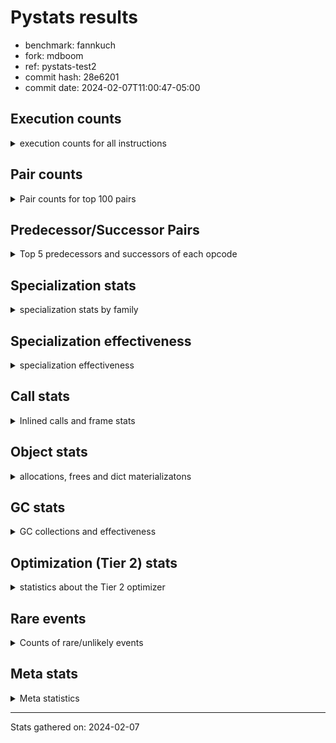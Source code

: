 
# Pystats results

- benchmark: fannkuch
- fork: mdboom
- ref: pystats-test2
- commit hash: 28e6201
- commit date: 2024-02-07T11:00:47-05:00

## Execution counts

<details>
<summary> execution counts for all instructions </summary>

|Name | Count | Self | Cumulative | Miss ratio | 
|---|---:|---:|---:|---:|
| LOAD_CONST | 384,746,100 | 18.2% | 18.2% |  |
| LOAD_FAST | 278,974,040 | 13.2% | 31.4% |  |
| POP_JUMP_IF_FALSE | 207,132,420 | 9.8% | 41.2% |  |
| LOAD_FAST_LOAD_FAST | 202,563,340 | 9.6% | 50.8% |  |
| BINARY_SUBSCR_LIST_INT | 148,782,220 | 7.0% | 57.8% |  |
| COMPARE_OP_INT | 146,652,160 | 6.9% | 64.8% |  |
| STORE_FAST | 135,767,360 | 6.4% | 71.2% |  |
| ENTER_EXECUTOR | 76,378,040 | 3.6% | 74.8% |  |
| BINARY_OP_ADD_INT | 66,817,440 | 3.2% | 78.0% |  |
| PUSH_NULL | 57,121,320 | 2.7% | 80.7% |  |
| COPY | 57,120,920 | 2.7% | 83.4% |  |
| SWAP | 57,120,920 | 2.7% | 86.1% |  |
| CALL_BUILTIN_FAST | 57,120,880 | 2.7% | 88.8% |  |
| TO_BOOL_INT | 45,965,080 | 2.2% | 90.9% |  |
| BINARY_OP_SUBTRACT_INT | 28,561,580 | 1.4% | 92.3% |  |
| STORE_SUBSCR_LIST_INT | 28,560,980 | 1.4% | 93.6% |  |
| POP_TOP | 28,560,620 | 1.4% | 95.0% |  |
| BINARY_SUBSCR | 22,988,760 | 1.1% | 96.1% |  |
| STORE_SLICE | 22,982,720 | 1.1% | 97.2% |  |
| BUILD_SLICE | 22,982,720 | 1.1% | 98.2% |  |
| BINARY_SLICE | 22,982,400 | 1.1% | 99.3% |  |
| JUMP_FORWARD | 14,045,160 | 0.7% | 100.0% |  |
| JUMP_BACKWARD | 1,360 | 0.0% | 100.0% |  |
| CALL | 720 | 0.0% | 100.0% |  |
| BINARY_OP | 360 | 0.0% | 100.0% |  |
| COMPARE_OP | 360 | 0.0% | 100.0% |  |
| CALL_BUILTIN_CLASS | 360 | 0.0% | 100.0% |  |
| LOAD_GLOBAL_BUILTIN | 360 | 0.0% | 100.0% |  |
| LOAD_GLOBAL | 320 | 0.0% | 100.0% |  |
| LOAD_ATTR | 280 | 0.0% | 100.0% |  |
| NOP | 160 | 0.0% | 100.0% |  |
| RETURN_VALUE | 160 | 0.0% | 100.0% |  |
| LOAD_DEREF | 160 | 0.0% | 100.0% |  |
| LOAD_ATTR_MODULE | 120 | 0.0% | 100.0% |  |
| LOAD_GLOBAL_MODULE | 120 | 0.0% | 100.0% |  |
| RESUME_CHECK | 120 | 0.0% | 100.0% |  |
| INTERPRETER_EXIT | 80 | 0.0% | 100.0% |  |
| STORE_SUBSCR | 80 | 0.0% | 100.0% |  |
| TO_BOOL | 80 | 0.0% | 100.0% |  |
| CALL_FUNCTION_EX | 80 | 0.0% | 100.0% |  |
| COPY_FREE_VARS | 80 | 0.0% | 100.0% |  |
| BINARY_OP_SUBTRACT_FLOAT | 60 | 0.0% | 100.0% |  |
| RESUME | 40 | 0.0% | 100.0% |  |


</details>

## Pair counts

<details>
<summary> Pair counts for top 100 pairs </summary>

|Pair | Count | Self | Cumulative | 
|---|---:|---:|---:|
| LOAD_FAST LOAD_CONST | 182,942,160 | 8.7% | 8.7% |
| COMPARE_OP_INT POP_JUMP_IF_FALSE | 146,652,160 | 6.9% | 15.6% |
| STORE_FAST LOAD_FAST | 91,931,360 | 4.3% | 19.9% |
| BINARY_SUBSCR_LIST_INT LOAD_CONST | 81,313,020 | 3.8% | 23.8% |
| POP_JUMP_IF_FALSE LOAD_FAST_LOAD_FAST | 75,330,580 | 3.6% | 27.4% |
| LOAD_FAST_LOAD_FAST COMPARE_OP_INT | 72,394,420 | 3.4% | 30.8% |
| POP_JUMP_IF_FALSE LOAD_FAST | 71,905,920 | 3.4% | 34.2% |
| LOAD_CONST BINARY_SUBSCR_LIST_INT | 70,157,160 | 3.3% | 37.5% |
| LOAD_CONST BINARY_OP_ADD_INT | 66,817,360 | 3.2% | 40.7% |
| LOAD_CONST COMPARE_OP_INT | 52,753,460 | 2.5% | 43.2% |
| LOAD_FAST_LOAD_FAST BINARY_SUBSCR_LIST_INT | 50,064,520 | 2.4% | 45.5% |
| LOAD_CONST LOAD_CONST | 45,965,120 | 2.2% | 47.7% |
| BINARY_SUBSCR_LIST_INT STORE_FAST | 45,965,080 | 2.2% | 49.9% |
| TO_BOOL_INT POP_JUMP_IF_FALSE | 45,965,080 | 2.2% | 52.0% |
| LOAD_FAST TO_BOOL_INT | 45,965,040 | 2.2% | 54.2% |
| POP_JUMP_IF_FALSE ENTER_EXECUTOR | 45,849,740 | 2.2% | 56.4% |
| BINARY_OP_ADD_INT STORE_FAST | 43,834,680 | 2.1% | 58.5% |
| LOAD_CONST BINARY_OP_SUBTRACT_INT | 28,561,500 | 1.4% | 59.8% |
| LOAD_FAST PUSH_NULL | 28,560,700 | 1.4% | 61.2% |
| POP_TOP LOAD_FAST_LOAD_FAST | 28,560,460 | 1.4% | 62.5% |
| PUSH_NULL LOAD_CONST | 28,560,460 | 1.4% | 63.9% |
| PUSH_NULL LOAD_FAST_LOAD_FAST | 28,560,460 | 1.4% | 65.2% |
| COPY COPY | 28,560,460 | 1.4% | 66.6% |
| LOAD_FAST_LOAD_FAST PUSH_NULL | 28,560,460 | 1.4% | 67.9% |
| LOAD_FAST_LOAD_FAST COPY | 28,560,460 | 1.4% | 69.3% |
| SWAP SWAP | 28,560,460 | 1.4% | 70.6% |
| BINARY_OP_SUBTRACT_INT SWAP | 28,560,440 | 1.4% | 72.0% |
| CALL_BUILTIN_FAST POP_TOP | 28,560,440 | 1.4% | 73.3% |
| STORE_SUBSCR_LIST_INT LOAD_FAST_LOAD_FAST | 28,560,440 | 1.4% | 74.7% |
| COPY BINARY_SUBSCR_LIST_INT | 28,560,420 | 1.4% | 76.0% |
| LOAD_CONST CALL_BUILTIN_FAST | 28,560,420 | 1.4% | 77.4% |
| SWAP STORE_SUBSCR_LIST_INT | 28,560,420 | 1.4% | 78.7% |
| CALL_BUILTIN_FAST CALL_BUILTIN_FAST | 28,560,420 | 1.4% | 80.1% |
| ENTER_EXECUTOR LOAD_FAST | 24,682,140 | 1.2% | 81.2% |
| LOAD_CONST LOAD_FAST | 22,982,800 | 1.1% | 82.3% |
| BINARY_SUBSCR LOAD_FAST | 22,982,740 | 1.1% | 83.4% |
| STORE_SLICE LOAD_FAST | 22,982,720 | 1.1% | 84.5% |
| BUILD_SLICE BINARY_SUBSCR | 22,982,720 | 1.1% | 85.6% |
| LOAD_CONST BUILD_SLICE | 22,982,720 | 1.1% | 86.7% |
| LOAD_FAST_LOAD_FAST LOAD_CONST | 22,982,720 | 1.1% | 87.8% |
| BINARY_OP_ADD_INT STORE_SLICE | 22,982,700 | 1.1% | 88.9% |
| LOAD_CONST STORE_FAST | 22,982,480 | 1.1% | 89.9% |
| STORE_FAST LOAD_CONST | 22,982,480 | 1.1% | 91.0% |
| BINARY_SLICE STORE_FAST | 22,982,400 | 1.1% | 92.1% |
| LOAD_CONST BINARY_SLICE | 22,982,400 | 1.1% | 93.2% |
| BINARY_SUBSCR_LIST_INT LOAD_FAST | 21,504,120 | 1.0% | 94.2% |
| LOAD_FAST COMPARE_OP_INT | 21,504,100 | 1.0% | 95.2% |
| STORE_FAST LOAD_FAST_LOAD_FAST | 20,853,200 | 1.0% | 96.2% |
| ENTER_EXECUTOR LOAD_FAST_LOAD_FAST | 20,697,540 | 1.0% | 97.2% |
| ENTER_EXECUTOR ENTER_EXECUTOR | 16,483,400 | 0.8% | 98.0% |
| ENTER_EXECUTOR POP_JUMP_IF_FALSE | 14,514,960 | 0.7% | 98.7% |
| POP_JUMP_IF_FALSE JUMP_FORWARD | 14,045,160 | 0.7% | 99.3% |
| JUMP_FORWARD ENTER_EXECUTOR | 14,044,820 | 0.7% | 100.0% |
| BINARY_SUBSCR BINARY_SUBSCR | 5,800 | 0.0% | 100.0% |
| LOAD_FAST STORE_FAST | 1,280 | 0.0% | 100.0% |
| POP_JUMP_IF_FALSE JUMP_BACKWARD | 1,020 | 0.0% | 100.0% |
| JUMP_BACKWARD LOAD_FAST | 640 | 0.0% | 100.0% |
| JUMP_BACKWARD LOAD_FAST_LOAD_FAST | 640 | 0.0% | 100.0% |
| BINARY_OP_SUBTRACT_INT STORE_FAST | 600 | 0.0% | 100.0% |
| LOAD_FAST_LOAD_FAST LOAD_FAST | 560 | 0.0% | 100.0% |
| STORE_SUBSCR_LIST_INT LOAD_FAST | 540 | 0.0% | 100.0% |
| BINARY_OP_SUBTRACT_INT STORE_SUBSCR_LIST_INT | 520 | 0.0% | 100.0% |
| JUMP_FORWARD JUMP_BACKWARD | 340 | 0.0% | 100.0% |
| PUSH_NULL CALL | 320 | 0.0% | 100.0% |
| LOAD_CONST BINARY_OP | 320 | 0.0% | 100.0% |
| LOAD_CONST COMPARE_OP | 200 | 0.0% | 100.0% |
| CALL POP_TOP | 180 | 0.0% | 100.0% |
| COMPARE_OP POP_JUMP_IF_FALSE | 180 | 0.0% | 100.0% |
| COMPARE_OP COMPARE_OP_INT | 180 | 0.0% | 100.0% |
| LOAD_ATTR STORE_FAST | 180 | 0.0% | 100.0% |
| CALL_BUILTIN_CLASS STORE_FAST | 180 | 0.0% | 100.0% |
| CALL CALL | 160 | 0.0% | 100.0% |
| LOAD_FAST RETURN_VALUE | 160 | 0.0% | 100.0% |
| LOAD_FAST LOAD_ATTR | 160 | 0.0% | 100.0% |
| CALL STORE_FAST | 140 | 0.0% | 100.0% |
| BINARY_SUBSCR BINARY_SUBSCR_LIST_INT | 120 | 0.0% | 100.0% |
| CALL CALL_BUILTIN_CLASS | 120 | 0.0% | 100.0% |
| LOAD_CONST BINARY_SUBSCR | 120 | 0.0% | 100.0% |
| LOAD_FAST_LOAD_FAST COMPARE_OP | 120 | 0.0% | 100.0% |
| LOAD_GLOBAL LOAD_GLOBAL_BUILTIN | 120 | 0.0% | 100.0% |
| CALL_BUILTIN_CLASS CALL_BUILTIN_CLASS | 120 | 0.0% | 100.0% |
| LOAD_GLOBAL_BUILTIN LOAD_FAST | 120 | 0.0% | 100.0% |
| LOAD_GLOBAL_BUILTIN LOAD_GLOBAL_BUILTIN | 120 | 0.0% | 100.0% |
| BINARY_OP STORE_FAST | 100 | 0.0% | 100.0% |
| NOP LOAD_DEREF | 80 | 0.0% | 100.0% |
| NOP LOAD_FAST | 80 | 0.0% | 100.0% |
| POP_TOP NOP | 80 | 0.0% | 100.0% |
| POP_TOP LOAD_FAST | 80 | 0.0% | 100.0% |
| PUSH_NULL LOAD_FAST | 80 | 0.0% | 100.0% |
| RETURN_VALUE INTERPRETER_EXIT | 80 | 0.0% | 100.0% |
| BINARY_OP BINARY_OP_ADD_INT | 80 | 0.0% | 100.0% |
| BINARY_OP BINARY_OP_SUBTRACT_INT | 80 | 0.0% | 100.0% |
| CALL LOAD_FAST | 80 | 0.0% | 100.0% |
| CALL_FUNCTION_EX COPY_FREE_VARS | 80 | 0.0% | 100.0% |
| JUMP_BACKWARD ENTER_EXECUTOR | 80 | 0.0% | 100.0% |
| LOAD_DEREF PUSH_NULL | 80 | 0.0% | 100.0% |
| LOAD_DEREF STORE_FAST | 80 | 0.0% | 100.0% |
| LOAD_FAST TO_BOOL | 80 | 0.0% | 100.0% |
| LOAD_FAST CALL | 80 | 0.0% | 100.0% |
| LOAD_FAST CALL_FUNCTION_EX | 80 | 0.0% | 100.0% |


</details>

## Predecessor/Successor Pairs

<details>
<summary> Top 5 predecessors and successors of each opcode </summary>

### BINARY_SLICE

<details>
<summary> Successors and predecessors for BINARY_SLICE </summary>

|Predecessors | Count | Percentage | 
|---|---:|---:|
| LOAD_CONST | 22,982,400 | 100.0% |

|Successors | Count | Percentage | 
|---|---:|---:|
| STORE_FAST | 22,982,400 | 100.0% |


</details>

### STORE_SLICE

<details>
<summary> Successors and predecessors for STORE_SLICE </summary>

|Predecessors | Count | Percentage | 
|---|---:|---:|
| BINARY_OP_ADD_INT | 22,982,700 | 100.0% |
| BINARY_OP | 20 | 0.0% |

|Successors | Count | Percentage | 
|---|---:|---:|
| LOAD_FAST | 22,982,720 | 100.0% |


</details>

### CACHE

<details>
<summary> Successors and predecessors for CACHE </summary>

|Successors | Count | Percentage | 
|---|---:|---:|
| RESUME_CHECK | 60 | 75.0% |
| RESUME | 20 | 25.0% |


</details>

### BINARY_SUBSCR

<details>
<summary> Successors and predecessors for BINARY_SUBSCR </summary>

|Predecessors | Count | Percentage | 
|---|---:|---:|
| BUILD_SLICE | 22,982,720 | 100.0% |
| BINARY_SUBSCR | 5,800 | 0.0% |
| LOAD_CONST | 120 | 0.0% |
| LOAD_FAST_LOAD_FAST | 80 | 0.0% |
| COPY | 40 | 0.0% |

|Successors | Count | Percentage | 
|---|---:|---:|
| LOAD_FAST | 22,982,740 | 100.0% |
| BINARY_SUBSCR | 5,800 | 0.0% |
| BINARY_SUBSCR_LIST_INT | 120 | 0.0% |
| LOAD_CONST | 60 | 0.0% |
| STORE_FAST | 40 | 0.0% |


</details>

### INTERPRETER_EXIT

<details>
<summary> Successors and predecessors for INTERPRETER_EXIT </summary>

|Predecessors | Count | Percentage | 
|---|---:|---:|
| RETURN_VALUE | 80 | 100.0% |


</details>

### NOP

<details>
<summary> Successors and predecessors for NOP </summary>

|Predecessors | Count | Percentage | 
|---|---:|---:|
| POP_TOP | 80 | 50.0% |
| STORE_FAST | 80 | 50.0% |

|Successors | Count | Percentage | 
|---|---:|---:|
| LOAD_DEREF | 80 | 50.0% |
| LOAD_FAST | 80 | 50.0% |


</details>

### POP_TOP

<details>
<summary> Successors and predecessors for POP_TOP </summary>

|Predecessors | Count | Percentage | 
|---|---:|---:|
| CALL_BUILTIN_FAST | 28,560,440 | 100.0% |
| CALL | 180 | 0.0% |

|Successors | Count | Percentage | 
|---|---:|---:|
| LOAD_FAST_LOAD_FAST | 28,560,460 | 100.0% |
| NOP | 80 | 0.0% |
| LOAD_FAST | 80 | 0.0% |


</details>

### PUSH_NULL

<details>
<summary> Successors and predecessors for PUSH_NULL </summary>

|Predecessors | Count | Percentage | 
|---|---:|---:|
| LOAD_FAST | 28,560,700 | 50.0% |
| LOAD_FAST_LOAD_FAST | 28,560,460 | 50.0% |
| LOAD_DEREF | 80 | 0.0% |
| LOAD_ATTR_MODULE | 60 | 0.0% |
| LOAD_ATTR | 20 | 0.0% |

|Successors | Count | Percentage | 
|---|---:|---:|
| LOAD_CONST | 28,560,460 | 50.0% |
| LOAD_FAST_LOAD_FAST | 28,560,460 | 50.0% |
| CALL | 320 | 0.0% |
| LOAD_FAST | 80 | 0.0% |


</details>

### RETURN_VALUE

<details>
<summary> Successors and predecessors for RETURN_VALUE </summary>

|Predecessors | Count | Percentage | 
|---|---:|---:|
| LOAD_FAST | 160 | 100.0% |

|Successors | Count | Percentage | 
|---|---:|---:|
| INTERPRETER_EXIT | 80 | 50.0% |
| LOAD_GLOBAL | 40 | 25.0% |
| LOAD_GLOBAL_MODULE | 40 | 25.0% |


</details>

### STORE_SUBSCR

<details>
<summary> Successors and predecessors for STORE_SUBSCR </summary>

|Predecessors | Count | Percentage | 
|---|---:|---:|
| SWAP | 40 | 50.0% |
| BINARY_OP | 20 | 25.0% |
| BINARY_OP_SUBTRACT_INT | 20 | 25.0% |

|Successors | Count | Percentage | 
|---|---:|---:|
| STORE_SUBSCR_LIST_INT | 40 | 50.0% |
| LOAD_FAST | 20 | 25.0% |
| LOAD_FAST_LOAD_FAST | 20 | 25.0% |


</details>

### TO_BOOL

<details>
<summary> Successors and predecessors for TO_BOOL </summary>

|Predecessors | Count | Percentage | 
|---|---:|---:|
| LOAD_FAST | 80 | 100.0% |

|Successors | Count | Percentage | 
|---|---:|---:|
| POP_JUMP_IF_FALSE | 40 | 50.0% |
| TO_BOOL_INT | 40 | 50.0% |


</details>

### BINARY_OP

<details>
<summary> Successors and predecessors for BINARY_OP </summary>

|Predecessors | Count | Percentage | 
|---|---:|---:|
| LOAD_CONST | 320 | 88.9% |
| LOAD_FAST | 40 | 11.1% |

|Successors | Count | Percentage | 
|---|---:|---:|
| STORE_FAST | 100 | 27.8% |
| BINARY_OP_ADD_INT | 80 | 22.2% |
| BINARY_OP_SUBTRACT_INT | 80 | 22.2% |
| STORE_SLICE | 20 | 5.6% |
| STORE_SUBSCR | 20 | 5.6% |


</details>

### BUILD_SLICE

<details>
<summary> Successors and predecessors for BUILD_SLICE </summary>

|Predecessors | Count | Percentage | 
|---|---:|---:|
| LOAD_CONST | 22,982,720 | 100.0% |

|Successors | Count | Percentage | 
|---|---:|---:|
| BINARY_SUBSCR | 22,982,720 | 100.0% |


</details>

### CALL

<details>
<summary> Successors and predecessors for CALL </summary>

|Predecessors | Count | Percentage | 
|---|---:|---:|
| PUSH_NULL | 320 | 44.4% |
| CALL | 160 | 22.2% |
| LOAD_FAST | 80 | 11.1% |
| CALL_BUILTIN_CLASS | 60 | 8.3% |
| LOAD_CONST | 40 | 5.6% |

|Successors | Count | Percentage | 
|---|---:|---:|
| POP_TOP | 180 | 25.0% |
| CALL | 160 | 22.2% |
| STORE_FAST | 140 | 19.4% |
| CALL_BUILTIN_CLASS | 120 | 16.7% |
| LOAD_FAST | 80 | 11.1% |


</details>

### CALL_FUNCTION_EX

<details>
<summary> Successors and predecessors for CALL_FUNCTION_EX </summary>

|Predecessors | Count | Percentage | 
|---|---:|---:|
| LOAD_FAST | 80 | 100.0% |

|Successors | Count | Percentage | 
|---|---:|---:|
| COPY_FREE_VARS | 80 | 100.0% |


</details>

### COMPARE_OP

<details>
<summary> Successors and predecessors for COMPARE_OP </summary>

|Predecessors | Count | Percentage | 
|---|---:|---:|
| LOAD_CONST | 200 | 55.6% |
| LOAD_FAST_LOAD_FAST | 120 | 33.3% |
| LOAD_FAST | 40 | 11.1% |

|Successors | Count | Percentage | 
|---|---:|---:|
| POP_JUMP_IF_FALSE | 180 | 50.0% |
| COMPARE_OP_INT | 180 | 50.0% |


</details>

### COPY

<details>
<summary> Successors and predecessors for COPY </summary>

|Predecessors | Count | Percentage | 
|---|---:|---:|
| COPY | 28,560,460 | 50.0% |
| LOAD_FAST_LOAD_FAST | 28,560,460 | 50.0% |

|Successors | Count | Percentage | 
|---|---:|---:|
| COPY | 28,560,460 | 50.0% |
| BINARY_SUBSCR_LIST_INT | 28,560,420 | 50.0% |
| BINARY_SUBSCR | 40 | 0.0% |


</details>

### COPY_FREE_VARS

<details>
<summary> Successors and predecessors for COPY_FREE_VARS </summary>

|Predecessors | Count | Percentage | 
|---|---:|---:|
| CALL_FUNCTION_EX | 80 | 100.0% |

|Successors | Count | Percentage | 
|---|---:|---:|
| RESUME_CHECK | 60 | 75.0% |
| RESUME | 20 | 25.0% |


</details>

### ENTER_EXECUTOR

<details>
<summary> Successors and predecessors for ENTER_EXECUTOR </summary>

|Predecessors | Count | Percentage | 
|---|---:|---:|
| POP_JUMP_IF_FALSE | 45,849,740 | 60.0% |
| ENTER_EXECUTOR | 16,483,400 | 21.6% |
| JUMP_FORWARD | 14,044,820 | 18.4% |
| JUMP_BACKWARD | 80 | 0.0% |

|Successors | Count | Percentage | 
|---|---:|---:|
| LOAD_FAST | 24,682,140 | 32.3% |
| LOAD_FAST_LOAD_FAST | 20,697,540 | 27.1% |
| ENTER_EXECUTOR | 16,483,400 | 21.6% |
| POP_JUMP_IF_FALSE | 14,514,960 | 19.0% |


</details>

### JUMP_BACKWARD

<details>
<summary> Successors and predecessors for JUMP_BACKWARD </summary>

|Predecessors | Count | Percentage | 
|---|---:|---:|
| POP_JUMP_IF_FALSE | 1,020 | 75.0% |
| JUMP_FORWARD | 340 | 25.0% |

|Successors | Count | Percentage | 
|---|---:|---:|
| LOAD_FAST | 640 | 47.1% |
| LOAD_FAST_LOAD_FAST | 640 | 47.1% |
| ENTER_EXECUTOR | 80 | 5.9% |


</details>

### JUMP_FORWARD

<details>
<summary> Successors and predecessors for JUMP_FORWARD </summary>

|Predecessors | Count | Percentage | 
|---|---:|---:|
| POP_JUMP_IF_FALSE | 14,045,160 | 100.0% |

|Successors | Count | Percentage | 
|---|---:|---:|
| ENTER_EXECUTOR | 14,044,820 | 100.0% |
| JUMP_BACKWARD | 340 | 0.0% |


</details>

### LOAD_ATTR

<details>
<summary> Successors and predecessors for LOAD_ATTR </summary>

|Predecessors | Count | Percentage | 
|---|---:|---:|
| LOAD_FAST | 160 | 57.1% |
| LOAD_ATTR | 40 | 14.3% |
| LOAD_GLOBAL | 40 | 14.3% |
| LOAD_GLOBAL_MODULE | 40 | 14.3% |

|Successors | Count | Percentage | 
|---|---:|---:|
| STORE_FAST | 180 | 64.3% |
| LOAD_ATTR | 40 | 14.3% |
| LOAD_ATTR_MODULE | 40 | 14.3% |
| PUSH_NULL | 20 | 7.1% |


</details>

### LOAD_CONST

<details>
<summary> Successors and predecessors for LOAD_CONST </summary>

|Predecessors | Count | Percentage | 
|---|---:|---:|
| LOAD_FAST | 182,942,160 | 47.5% |
| BINARY_SUBSCR_LIST_INT | 81,313,020 | 21.1% |
| LOAD_CONST | 45,965,120 | 11.9% |
| PUSH_NULL | 28,560,460 | 7.4% |
| LOAD_FAST_LOAD_FAST | 22,982,720 | 6.0% |

|Successors | Count | Percentage | 
|---|---:|---:|
| BINARY_SUBSCR_LIST_INT | 70,157,160 | 18.2% |
| BINARY_OP_ADD_INT | 66,817,360 | 17.4% |
| COMPARE_OP_INT | 52,753,460 | 13.7% |
| LOAD_CONST | 45,965,120 | 11.9% |
| BINARY_OP_SUBTRACT_INT | 28,561,500 | 7.4% |


</details>

### LOAD_DEREF

<details>
<summary> Successors and predecessors for LOAD_DEREF </summary>

|Predecessors | Count | Percentage | 
|---|---:|---:|
| NOP | 80 | 50.0% |
| STORE_FAST | 80 | 50.0% |

|Successors | Count | Percentage | 
|---|---:|---:|
| PUSH_NULL | 80 | 50.0% |
| STORE_FAST | 80 | 50.0% |


</details>

### LOAD_FAST

<details>
<summary> Successors and predecessors for LOAD_FAST </summary>

|Predecessors | Count | Percentage | 
|---|---:|---:|
| STORE_FAST | 91,931,360 | 33.0% |
| POP_JUMP_IF_FALSE | 71,905,920 | 25.8% |
| ENTER_EXECUTOR | 24,682,140 | 8.8% |
| LOAD_CONST | 22,982,800 | 8.2% |
| BINARY_SUBSCR | 22,982,740 | 8.2% |

|Successors | Count | Percentage | 
|---|---:|---:|
| LOAD_CONST | 182,942,160 | 65.6% |
| TO_BOOL_INT | 45,965,040 | 16.5% |
| PUSH_NULL | 28,560,700 | 10.2% |
| COMPARE_OP_INT | 21,504,100 | 7.7% |
| STORE_FAST | 1,280 | 0.0% |


</details>

### LOAD_FAST_LOAD_FAST

<details>
<summary> Successors and predecessors for LOAD_FAST_LOAD_FAST </summary>

|Predecessors | Count | Percentage | 
|---|---:|---:|
| POP_JUMP_IF_FALSE | 75,330,580 | 37.2% |
| POP_TOP | 28,560,460 | 14.1% |
| PUSH_NULL | 28,560,460 | 14.1% |
| STORE_SUBSCR_LIST_INT | 28,560,440 | 14.1% |
| STORE_FAST | 20,853,200 | 10.3% |

|Successors | Count | Percentage | 
|---|---:|---:|
| COMPARE_OP_INT | 72,394,420 | 35.7% |
| BINARY_SUBSCR_LIST_INT | 50,064,520 | 24.7% |
| PUSH_NULL | 28,560,460 | 14.1% |
| COPY | 28,560,460 | 14.1% |
| LOAD_CONST | 22,982,720 | 11.3% |


</details>

### LOAD_GLOBAL

<details>
<summary> Successors and predecessors for LOAD_GLOBAL </summary>

|Predecessors | Count | Percentage | 
|---|---:|---:|
| STORE_FAST | 80 | 25.0% |
| LOAD_GLOBAL | 60 | 18.8% |
| LOAD_GLOBAL_BUILTIN | 60 | 18.8% |
| RETURN_VALUE | 40 | 12.5% |
| RESUME | 40 | 12.5% |

|Successors | Count | Percentage | 
|---|---:|---:|
| LOAD_GLOBAL_BUILTIN | 120 | 37.5% |
| LOAD_GLOBAL | 60 | 18.8% |
| LOAD_ATTR | 40 | 12.5% |
| LOAD_FAST | 40 | 12.5% |
| LOAD_GLOBAL_MODULE | 40 | 12.5% |


</details>

### POP_JUMP_IF_FALSE

<details>
<summary> Successors and predecessors for POP_JUMP_IF_FALSE </summary>

|Predecessors | Count | Percentage | 
|---|---:|---:|
| COMPARE_OP_INT | 146,652,160 | 70.8% |
| TO_BOOL_INT | 45,965,080 | 22.2% |
| ENTER_EXECUTOR | 14,514,960 | 7.0% |
| COMPARE_OP | 180 | 0.0% |
| TO_BOOL | 40 | 0.0% |

|Successors | Count | Percentage | 
|---|---:|---:|
| LOAD_FAST_LOAD_FAST | 75,330,580 | 36.4% |
| LOAD_FAST | 71,905,920 | 34.7% |
| ENTER_EXECUTOR | 45,849,740 | 22.1% |
| JUMP_FORWARD | 14,045,160 | 6.8% |
| JUMP_BACKWARD | 1,020 | 0.0% |


</details>

### STORE_FAST

<details>
<summary> Successors and predecessors for STORE_FAST </summary>

|Predecessors | Count | Percentage | 
|---|---:|---:|
| BINARY_SUBSCR_LIST_INT | 45,965,080 | 33.9% |
| BINARY_OP_ADD_INT | 43,834,680 | 32.3% |
| LOAD_CONST | 22,982,480 | 16.9% |
| BINARY_SLICE | 22,982,400 | 16.9% |
| LOAD_FAST | 1,280 | 0.0% |

|Successors | Count | Percentage | 
|---|---:|---:|
| LOAD_FAST | 91,931,360 | 67.7% |
| LOAD_CONST | 22,982,480 | 16.9% |
| LOAD_FAST_LOAD_FAST | 20,853,200 | 15.4% |
| NOP | 80 | 0.0% |
| LOAD_DEREF | 80 | 0.0% |


</details>

### SWAP

<details>
<summary> Successors and predecessors for SWAP </summary>

|Predecessors | Count | Percentage | 
|---|---:|---:|
| SWAP | 28,560,460 | 50.0% |
| BINARY_OP_SUBTRACT_INT | 28,560,440 | 50.0% |
| BINARY_OP | 20 | 0.0% |

|Successors | Count | Percentage | 
|---|---:|---:|
| SWAP | 28,560,460 | 50.0% |
| STORE_SUBSCR_LIST_INT | 28,560,420 | 50.0% |
| STORE_SUBSCR | 40 | 0.0% |


</details>

### RESUME

<details>
<summary> Successors and predecessors for RESUME </summary>

|Predecessors | Count | Percentage | 
|---|---:|---:|
| CACHE | 20 | 50.0% |
| COPY_FREE_VARS | 20 | 50.0% |

|Successors | Count | Percentage | 
|---|---:|---:|
| LOAD_GLOBAL | 40 | 100.0% |


</details>

### BINARY_OP_ADD_INT

<details>
<summary> Successors and predecessors for BINARY_OP_ADD_INT </summary>

|Predecessors | Count | Percentage | 
|---|---:|---:|
| LOAD_CONST | 66,817,360 | 100.0% |
| BINARY_OP | 80 | 0.0% |

|Successors | Count | Percentage | 
|---|---:|---:|
| STORE_FAST | 43,834,680 | 65.6% |
| STORE_SLICE | 22,982,700 | 34.4% |
| CALL_BUILTIN_CLASS | 40 | 0.0% |
| CALL | 20 | 0.0% |


</details>

### BINARY_OP_SUBTRACT_FLOAT

<details>
<summary> Successors and predecessors for BINARY_OP_SUBTRACT_FLOAT </summary>

|Predecessors | Count | Percentage | 
|---|---:|---:|
| LOAD_FAST | 40 | 66.7% |
| BINARY_OP | 20 | 33.3% |

|Successors | Count | Percentage | 
|---|---:|---:|
| STORE_FAST | 60 | 100.0% |


</details>

### BINARY_OP_SUBTRACT_INT

<details>
<summary> Successors and predecessors for BINARY_OP_SUBTRACT_INT </summary>

|Predecessors | Count | Percentage | 
|---|---:|---:|
| LOAD_CONST | 28,561,500 | 100.0% |
| BINARY_OP | 80 | 0.0% |

|Successors | Count | Percentage | 
|---|---:|---:|
| SWAP | 28,560,440 | 100.0% |
| STORE_FAST | 600 | 0.0% |
| STORE_SUBSCR_LIST_INT | 520 | 0.0% |
| STORE_SUBSCR | 20 | 0.0% |


</details>

### BINARY_SUBSCR_LIST_INT

<details>
<summary> Successors and predecessors for BINARY_SUBSCR_LIST_INT </summary>

|Predecessors | Count | Percentage | 
|---|---:|---:|
| LOAD_CONST | 70,157,160 | 47.2% |
| LOAD_FAST_LOAD_FAST | 50,064,520 | 33.6% |
| COPY | 28,560,420 | 19.2% |
| BINARY_SUBSCR | 120 | 0.0% |

|Successors | Count | Percentage | 
|---|---:|---:|
| LOAD_CONST | 81,313,020 | 54.7% |
| STORE_FAST | 45,965,080 | 30.9% |
| LOAD_FAST | 21,504,120 | 14.5% |


</details>

### CALL_BUILTIN_CLASS

<details>
<summary> Successors and predecessors for CALL_BUILTIN_CLASS </summary>

|Predecessors | Count | Percentage | 
|---|---:|---:|
| CALL | 120 | 33.3% |
| CALL_BUILTIN_CLASS | 120 | 33.3% |
| LOAD_FAST | 80 | 22.2% |
| BINARY_OP_ADD_INT | 40 | 11.1% |

|Successors | Count | Percentage | 
|---|---:|---:|
| STORE_FAST | 180 | 50.0% |
| CALL_BUILTIN_CLASS | 120 | 33.3% |
| CALL | 60 | 16.7% |


</details>

### CALL_BUILTIN_FAST

<details>
<summary> Successors and predecessors for CALL_BUILTIN_FAST </summary>

|Predecessors | Count | Percentage | 
|---|---:|---:|
| LOAD_CONST | 28,560,420 | 50.0% |
| CALL_BUILTIN_FAST | 28,560,420 | 50.0% |
| CALL | 40 | 0.0% |

|Successors | Count | Percentage | 
|---|---:|---:|
| POP_TOP | 28,560,440 | 50.0% |
| CALL_BUILTIN_FAST | 28,560,420 | 50.0% |
| CALL | 20 | 0.0% |


</details>

### COMPARE_OP_INT

<details>
<summary> Successors and predecessors for COMPARE_OP_INT </summary>

|Predecessors | Count | Percentage | 
|---|---:|---:|
| LOAD_FAST_LOAD_FAST | 72,394,420 | 49.4% |
| LOAD_CONST | 52,753,460 | 36.0% |
| LOAD_FAST | 21,504,100 | 14.7% |
| COMPARE_OP | 180 | 0.0% |

|Successors | Count | Percentage | 
|---|---:|---:|
| POP_JUMP_IF_FALSE | 146,652,160 | 100.0% |


</details>

### LOAD_ATTR_MODULE

<details>
<summary> Successors and predecessors for LOAD_ATTR_MODULE </summary>

|Predecessors | Count | Percentage | 
|---|---:|---:|
| LOAD_GLOBAL_MODULE | 80 | 66.7% |
| LOAD_ATTR | 40 | 33.3% |

|Successors | Count | Percentage | 
|---|---:|---:|
| PUSH_NULL | 60 | 50.0% |
| STORE_FAST | 60 | 50.0% |


</details>

### LOAD_GLOBAL_BUILTIN

<details>
<summary> Successors and predecessors for LOAD_GLOBAL_BUILTIN </summary>

|Predecessors | Count | Percentage | 
|---|---:|---:|
| LOAD_GLOBAL | 120 | 33.3% |
| LOAD_GLOBAL_BUILTIN | 120 | 33.3% |
| STORE_FAST | 80 | 22.2% |
| RESUME_CHECK | 40 | 11.1% |

|Successors | Count | Percentage | 
|---|---:|---:|
| LOAD_FAST | 120 | 33.3% |
| LOAD_GLOBAL_BUILTIN | 120 | 33.3% |
| LOAD_CONST | 60 | 16.7% |
| LOAD_GLOBAL | 60 | 16.7% |


</details>

### LOAD_GLOBAL_MODULE

<details>
<summary> Successors and predecessors for LOAD_GLOBAL_MODULE </summary>

|Predecessors | Count | Percentage | 
|---|---:|---:|
| RETURN_VALUE | 40 | 33.3% |
| LOAD_GLOBAL | 40 | 33.3% |
| RESUME_CHECK | 40 | 33.3% |

|Successors | Count | Percentage | 
|---|---:|---:|
| LOAD_ATTR_MODULE | 80 | 66.7% |
| LOAD_ATTR | 40 | 33.3% |


</details>

### RESUME_CHECK

<details>
<summary> Successors and predecessors for RESUME_CHECK </summary>

|Predecessors | Count | Percentage | 
|---|---:|---:|
| CACHE | 60 | 50.0% |
| COPY_FREE_VARS | 60 | 50.0% |

|Successors | Count | Percentage | 
|---|---:|---:|
| LOAD_GLOBAL | 40 | 33.3% |
| LOAD_GLOBAL_BUILTIN | 40 | 33.3% |
| LOAD_GLOBAL_MODULE | 40 | 33.3% |


</details>

### STORE_SUBSCR_LIST_INT

<details>
<summary> Successors and predecessors for STORE_SUBSCR_LIST_INT </summary>

|Predecessors | Count | Percentage | 
|---|---:|---:|
| SWAP | 28,560,420 | 100.0% |
| BINARY_OP_SUBTRACT_INT | 520 | 0.0% |
| STORE_SUBSCR | 40 | 0.0% |

|Successors | Count | Percentage | 
|---|---:|---:|
| LOAD_FAST_LOAD_FAST | 28,560,440 | 100.0% |
| LOAD_FAST | 540 | 0.0% |


</details>

### TO_BOOL_INT

<details>
<summary> Successors and predecessors for TO_BOOL_INT </summary>

|Predecessors | Count | Percentage | 
|---|---:|---:|
| LOAD_FAST | 45,965,040 | 100.0% |
| TO_BOOL | 40 | 0.0% |

|Successors | Count | Percentage | 
|---|---:|---:|
| POP_JUMP_IF_FALSE | 45,965,080 | 100.0% |


</details>


</details>

## Specialization stats

<details>
<summary> specialization stats by family </summary>

### BINARY_OP

<details>
<summary> specialization stats for BINARY_OP family </summary>

|Kind | Count | Ratio | 
|---|---:|---:|
|     deferred | 180 | 0.0% |
|          hit | 95,379,080 | 100.0% |

| | Count | Ratio | 
|---|---:|---:|
| Success | 180 | 100.0% |
| Failure | 0 | 0.0% |


</details>

### BINARY_SLICE

<details>
<summary> specialization stats for BINARY_SLICE family </summary>


</details>

### BINARY_SUBSCR

<details>
<summary> specialization stats for BINARY_SUBSCR family </summary>

|Kind | Count | Ratio | 
|---|---:|---:|
|     deferred | 22,982,840 | 13.4% |
|          hit | 148,782,220 | 86.6% |

| | Count | Ratio | 
|---|---:|---:|
| Success | 120 | 2.0% |
| Failure | 5,800 | 98.0% |

|Failure kind | Count | Ratio | 
|---|---:|---:|
| list slice | 5,800 | 100.0% |


</details>

### CALL

<details>
<summary> specialization stats for CALL family </summary>

|Kind | Count | Ratio | 
|---|---:|---:|
|     deferred | 480 | 0.0% |
|          hit | 57,121,240 | 100.0% |

| | Count | Ratio | 
|---|---:|---:|
| Success | 160 | 66.7% |
| Failure | 80 | 33.3% |

|Failure kind | Count | Ratio | 
|---|---:|---:|
| cfunc noargs | 60 | 75.0% |
| other | 20 | 25.0% |


</details>

### COMPARE_OP

<details>
<summary> specialization stats for COMPARE_OP family </summary>

|Kind | Count | Ratio | 
|---|---:|---:|
|     deferred | 180 | 0.0% |
|          hit | 146,652,160 | 100.0% |

| | Count | Ratio | 
|---|---:|---:|
| Success | 180 | 100.0% |
| Failure | 0 | 0.0% |


</details>

### LOAD_ATTR

<details>
<summary> specialization stats for LOAD_ATTR family </summary>

|Kind | Count | Ratio | 
|---|---:|---:|
|     deferred | 200 | 50.0% |
|          hit | 120 | 30.0% |

| | Count | Ratio | 
|---|---:|---:|
| Success | 40 | 50.0% |
| Failure | 40 | 50.0% |

|Failure kind | Count | Ratio | 
|---|---:|---:|
| method | 40 | 100.0% |


</details>

### LOAD_GLOBAL

<details>
<summary> specialization stats for LOAD_GLOBAL family </summary>

|Kind | Count | Ratio | 
|---|---:|---:|
|     deferred | 160 | 20.0% |
|          hit | 480 | 60.0% |

| | Count | Ratio | 
|---|---:|---:|
| Success | 160 | 100.0% |
| Failure | 0 | 0.0% |


</details>

### POP_JUMP_IF_FALSE

<details>
<summary> specialization stats for POP_JUMP_IF_FALSE family </summary>


</details>

### STORE_SLICE

<details>
<summary> specialization stats for STORE_SLICE family </summary>


</details>

### STORE_SUBSCR

<details>
<summary> specialization stats for STORE_SUBSCR family </summary>

|Kind | Count | Ratio | 
|---|---:|---:|
|     deferred | 40 | 0.0% |
|          hit | 28,560,980 | 100.0% |

| | Count | Ratio | 
|---|---:|---:|
| Success | 40 | 100.0% |
| Failure | 0 | 0.0% |


</details>

### TO_BOOL

<details>
<summary> specialization stats for TO_BOOL family </summary>

|Kind | Count | Ratio | 
|---|---:|---:|
|     deferred | 40 | 0.0% |
|          hit | 45,965,080 | 100.0% |

| | Count | Ratio | 
|---|---:|---:|
| Success | 40 | 100.0% |
| Failure | 0 | 0.0% |


</details>


</details>

## Specialization effectiveness

<details>
<summary> specialization effectiveness </summary>

|Instructions | Count | Ratio | 
|---|---:|---:|
| Basic | 1,315,382,660 | 62.2% |
| Not specialized | 276,088,500 | 13.1% |
| Specialized hits | 522,461,480 | 24.7% |
| Specialized misses | 0 | 0.0% |

### Deferred by instruction

<details>
<summary> deferred by instruction </summary>

|Name | Count | Ratio | 
|---|---:|---:|
| BINARY_SUBSCR | 22,982,840 | 100.0% |
| CALL | 480 | 0.0% |
| LOAD_ATTR | 200 | 0.0% |
| BINARY_OP | 180 | 0.0% |
| COMPARE_OP | 180 | 0.0% |
| LOAD_GLOBAL | 160 | 0.0% |
| STORE_SUBSCR | 40 | 0.0% |
| TO_BOOL | 40 | 0.0% |
| BINARY_SLICE | 0 | 0.0% |
| STORE_SLICE | 0 | 0.0% |


</details>

### Misses by instruction

<details>
<summary> misses by instruction </summary>


</details>


</details>

## Call stats

<details>
<summary> Inlined calls and frame stats </summary>

| | Count | Ratio | 
|---|---:|---:|
| Calls to PyEval_EvalDefault | 80 | 50.0% |
| Calls to Python functions inlined | 80 | 50.0% |
| Calls via PyEval_EvalFrame (total) | 80 | 50.0% |
| Calls via PyEval_EvalFrame (vector) | 80 | 50.0% |
| Calls via PyEval_EvalFrame (generator) | 0 | 0.0% |
| Calls via PyEval_EvalFrame (legacy) | 0 | 0.0% |
| Calls via PyEval_EvalFrame (function vectorcall) | 80 | 50.0% |
| Calls via PyEval_EvalFrame (build class) | 0 | 0.0% |
| Calls via PyEval_EvalFrame (slot) | 0 | 0.0% |
| Calls via PyEval_EvalFrame (function ex) | 80 | 50.0% |
| Calls via PyEval_EvalFrame (api) | 0 | 0.0% |
| Calls via PyEval_EvalFrame (method) | 0 | 0.0% |
| Frame objects created | 0 | 0.0% |
| Frames pushed | 0 | 0.0% |


</details>

## Object stats

<details>
<summary> allocations, frees and dict materializatons </summary>

| | Count | Ratio | 
|---|---:|---:|
| Allocations from freelist | 161,482,160 | 47.8% |
| Frees to freelist | 161,482,340 |  |
| Allocations | 175,998,420 | 52.2% |
| Allocations to 512 bytes | 175,998,340 | 52.2% |
| Allocations to 4 kbytes | 80 | 0.0% |
| Allocations over 4 kbytes | 0 | 0.0% |
| Frees | 175,998,081 |  |
| New values | 0 |  |
| Interpreter increfs | 862,941,920 | 86.2% |
| Interpreter decrefs | 1,324,406,300 | 90.5% |
| Increfs | 138,500,080 | 13.8% |
| Decrefs | 138,500,281 | 9.5% |
| Materialize dict (on request) | 0 |  |
| Materialize dict (new key) | 0 |  |
| Materialize dict (too big) | 0 |  |
| Materialize dict (str subclass) | 0 |  |
| Dematerialize dict | 0 |  |
| Method cache hits | 213 |  |
| Method cache misses | 27 |  |
| Method cache collisions | 27 |  |
| Method cache dunder hits | 0 |  |
| Method cache dunder misses | 0 |  |


</details>

## GC stats

<details>
<summary> GC collections and effectiveness </summary>

|Generation | Collections | Objects collected | Object visits | 
|---:|---:|---:|---:|
| 0 | 0 | 0 | 0 |
| 1 | 0 | 0 | 0 |
| 2 | 0 | 0 | 0 |


</details>

## Optimization (Tier 2) stats

<details>
<summary> statistics about the Tier 2 optimizer </summary>

| | Count | Ratio | 
|---|---:|---:|
| Optimization attempts | 80 |  |
| Traces created | 80 | 100.0% |
| Trace stack overflow | 0 | 0.0% |
| Trace stack underflow | 0 | 0.0% |
| Trace too long | 0 | 0.0% |
| Trace too short | 0 | 0.0% |
| Inner loop found | 40 | 50.0% |
| Recursive call | 0 | 0.0% |
| Low confidence | 20 | 25.0% |
| Traces executed | 76,378,040 |  |
| Uops executed | 5,377,508,660 | 70.41 |

### Trace length histogram

<details>
<summary> trace length histogram </summary>

|Range | Count | Ratio | 
|---|---:|---:|
| <= 1 | 0 | 0.0% |
| <= 2 | 0 | 0.0% |
| <= 4 | 0 | 0.0% |
| <= 8 | 0 | 0.0% |
| <= 16 | 0 | 0.0% |
| <= 32 | 0 | 0.0% |
| <= 64 | 20 | 25.0% |
| <= 128 | 40 | 50.0% |
| <= 256 | 20 | 25.0% |


</details>

### Optimized trace length histogram

<details>
<summary> optimized trace length histogram </summary>

|Range | Count | Ratio | 
|---|---:|---:|
| <= 1 | 0 | 0.0% |
| <= 2 | 0 | 0.0% |
| <= 4 | 0 | 0.0% |
| <= 8 | 0 | 0.0% |
| <= 16 | 0 | 0.0% |
| <= 32 | 20 | 25.0% |
| <= 64 | 40 | 50.0% |
| <= 128 | 20 | 25.0% |


</details>

### Trace run length histogram

<details>
<summary> trace run length histogram </summary>

|Range | Count | Ratio | 
|---|---:|---:|
| <= 1 | 0 | 0.0% |
| <= 2 | 0 | 0.0% |
| <= 4 | 0 | 0.0% |
| <= 8 | 14,515,040 | 19.0% |
| <= 16 | 0 | 0.0% |
| <= 32 | 16,550,780 | 21.7% |
| <= 64 | 27,504,400 | 36.0% |
| <= 128 | 5,455,540 | 7.1% |
| <= 256 | 6,574,840 | 8.6% |
| <= 512 | 5,123,520 | 6.7% |
| <= 1,024 | 653,920 | 0.9% |


</details>

### Uop execution stats

<details>
<summary> uop execution stats </summary>

|Name | Count | Self | Cumulative | Miss ratio | 
|---|---:|---:|---:|---:|
| LOAD_FAST | 1,109,839,120 | 20.6% | 20.6% |  |
| _LOAD_CONST_INLINE_BORROW | 858,327,660 | 16.0% | 36.6% |  |
| _SET_IP | 806,238,620 | 15.0% | 51.6% |  |
| _CHECK_VALIDITY | 512,180,120 | 9.5% | 61.1% |  |
| _GUARD_BOTH_INT | 294,058,500 | 5.5% | 66.6% |  |
| STORE_FAST | 251,885,200 | 4.7% | 71.3% |  |
| _BINARY_OP_ADD_INT | 231,033,760 | 4.3% | 75.6% |  |
| _GUARD_IS_TRUE_POP | 171,177,240 | 3.2% | 78.7% | 24.3% |
| BINARY_SUBSCR_LIST_INT | 167,299,500 | 3.1% | 81.9% |  |
| STORE_SLICE | 115,516,880 | 2.1% | 84.0% |  |
| BUILD_SLICE | 115,516,880 | 2.1% | 86.2% |  |
| TO_BOOL_INT | 115,516,880 | 2.1% | 88.3% |  |
| _BINARY_SUBSCR | 115,516,880 | 2.1% | 90.5% |  |
| _JUMP_TO_TOP | 95,356,920 | 1.8% | 92.2% |  |
| COMPARE_OP_INT | 80,812,460 | 1.5% | 93.7% |  |
| _BINARY_OP_SUBTRACT_INT | 63,024,740 | 1.2% | 94.9% |  |
| PUSH_NULL | 42,643,720 | 0.8% | 95.7% |  |
| COPY | 42,643,720 | 0.8% | 96.5% |  |
| SWAP | 42,643,720 | 0.8% | 97.3% |  |
| CALL_BUILTIN_FAST | 42,643,720 | 0.8% | 98.1% |  |
| STORE_SUBSCR_LIST_INT | 42,173,300 | 0.8% | 98.9% |  |
| _EXIT_TRACE | 29,500,120 | 0.5% | 99.4% | 100.0% |
| POP_TOP | 21,321,860 | 0.4% | 99.8% |  |
| _GUARD_IS_FALSE_POP | 10,637,140 | 0.2% | 100.0% | 50.1% |


</details>

### Unsupported opcodes

<details>
<summary> unsupported opcodes </summary>


</details>


</details>

## Rare events

<details>
<summary> Counts of rare/unlikely events </summary>

|Event | Count | 
|---|---:|
| set_class | 0 |
| set_bases | 0 |
| set_eval_frame_func | 0 |
| builtin_dict | 0 |
| func_modification | 0 |


</details>

## Meta stats

<details>
<summary> Meta statistics </summary>

| | Count | 
|---|---:|
| Number of data files | 20 |


</details>

---
Stats gathered on: 2024-02-07
